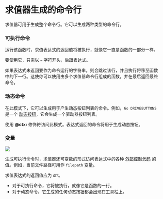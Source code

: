 # 求值器生成的命令行

求值器可用于生成整个命令行。它可以生成两种类型的命令行。

### 可执行命令

运行该函数时，求值表达式的返回值将被执行，就像它一直是函数的一部分一样。

要使用它，只需以 `=` 字符开头，后跟表达式。

如果表达式未返回要作为命令运行的字符串，则会跳过该行，并且执行将移至函数中的下一行。这使你可以使用由多个求值器命令行组成的函数，并在最后返回最终命令。

### 动态命令

在此模式下，它可以生成用于产生动态按钮列表的命令。例如，`Go DRIVEBUTTONS` 是一个 [动态按钮](/Manual/customize/creating_your_own_buttons/editing_the_toolbar/dynamic_buttons/README.zh.md)，它会生成一个驱动器按钮列表。

使用 **@ctx:** 修饰符访问此模式。表达式返回的命令将用于生成动态按钮。

### 变量

![](page>standard_variables&nodate&nouser&nofooter)

生成可执行命令时，求值器还可变数的形式访问表达式中的各种 [外部控制代码](/Manual/reference/command_reference/external_control_codes/README.zh.md) 的值。例如，当前文件路径可用作 `filepath` 变量。

求值表达式的返回值应为 *str*。

- 对于可执行命令，它将被执行，就像它是函数的一行。
- 对于动态命令，它生成的任何动态按钮都会出现在工具栏上。
